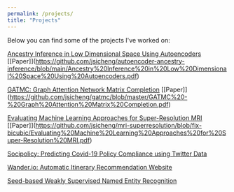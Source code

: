 ```yaml
---
permalink: /projects/
title: "Projects"
---
```


Below you can find some of the projects I've worked on:

[Ancestry Inference in Low Dimensional Space Using Autoencoders](https://github.com/jsicheng/autoencoder-ancestry-inference) \[[Paper]\](https://github.com/jsicheng/autoencoder-ancestry-inference/blob/main/Ancestry%20Inference%20in%20Low%20Dimensional%20Space%20Using%20Autoencoders.pdf)

[GATMC: Graph Attention Network Matrix Completion](https://github.com/jsicheng/gatmc) \[[Paper]\](https://github.com/jsicheng/gatmc/blob/master/GATMC%20-%20Graph%20Attention%20Matrix%20Completion.pdf)

[Evaluating Machine Learning Approaches for Super-Resolution MRI](https://github.com/jsicheng/mri-superresolution) \[[Paper]\](https://github.com/jsicheng/mri-superresolution/blob/fix-bicubic/Evaluating%20Machine%20Learning%20Approaches%20for%20Super-Resolution%20MRI.pdf)

[Socipolicy: Predicting Covid-19 Policy Compliance using Twitter Data](https://github.com/jsicheng/socipolicy)

[Wander.io: Automatic Itinerary Recommendation Website](https://github.com/jsicheng/Wander.io)

[Seed-based Weakly Supervised Named Entity Recognition](https://github.com/jsicheng/CS245-Project-1)